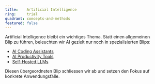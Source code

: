 ```yaml
---
title:    Artificial Intelligence  
ring:     trial  
quadrant: concepts-and-methods
featured: false
---
```


Artificial Intelligence bleibt ein wichtiges Thema. Statt einen allgemeinen Blip zu führen, beleuchten wir AI gezielt nur noch in spezialisierten Blips:
- [AI Coding Assistants][ai-assistant]
- [AI Productivity Tools][ai-productivity]
- [Self-Hosted LLMs][self-hosted-llms]

Diesen übergeordneten Blip schliessen wir ab und setzen den Fokus auf konkrete Anwendungsfälle.

[ai-assistant]: /tools/ai-assistant
[ai-productivity]: /tools/ai-productivity
[self-hosted-llms]: /platforms/self-hosted-llms
